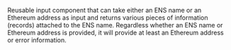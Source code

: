 Reusable input component that can take either an ENS name or an Ethereum address as input and returns various pieces of information (records) attached to the ENS name. Regardless whether an ENS name or Ethereum address is provided, it will provide at least an Ethereum address or error information.
